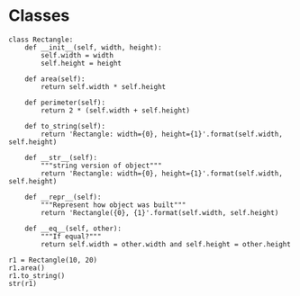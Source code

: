 # Classes

    class Rectangle:
        def __init__(self, width, height):
            self.width = width
            self.height = height

        def area(self):
            return self.width * self.height

        def perimeter(self):
            return 2 * (self.width + self.height)

        def to_string(self):
            return 'Rectangle: width={0}, height={1}'.format(self.width, self.height)

        def __str__(self):
            """string version of object"""
            return 'Rectangle: width={0}, height={1}'.format(self.width, self.height)

        def __repr__(self):
            """Represent how object was built"""
            return 'Rectangle({0}, {1}'.format(self.width, self.height)

        def __eq__(self, other):
            """If equal?"""
            return self.width = other.width and self.height = other.height

    r1 = Rectangle(10, 20)
    r1.area()
    r1.to_string()
    str(r1)




